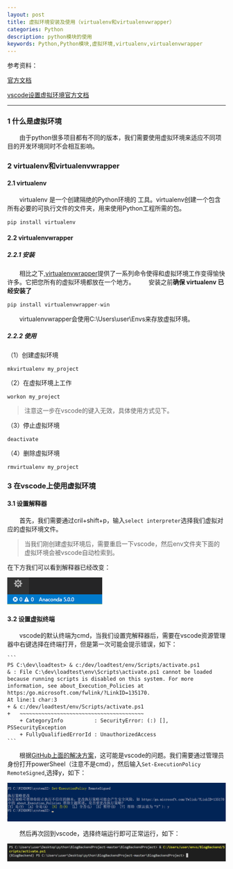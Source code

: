 ```yaml
---
layout: post
title: 虚拟环境安装及使用（virtualenv和virtualenvwrapper）
categories: Python
description: python模块的使用
keywords: Python,Python模块,虚拟环境,virtualenv,virtualenvwrapper 
---
```


参考资料：

[官方文档](https://pythonguidecn.readthedocs.io/zh/latest/dev/virtualenvs.html)

[vscode设置虚拟环境官方文档](https://code.visualstudio.com/docs/python/environments)

***

### 1 什么是虚拟环境
&emsp;&emsp;由于python很多项目都有不同的版本，我们需要使用虚拟环境来适应不同项目的开发环境同时不会相互影响。


### 2 virtualenv和virtualenvwrapper

#### 2.1 virtualenv
&emsp;&emsp;virtualenv 是一个创建隔绝的Python环境的 工具。virtualenv创建一个包含所有必要的可执行文件的文件夹，用来使用Python工程所需的包。
```c
pip install virtualenv
```

#### 2.2 virtualenvwrapper
##### 2.2.1 安装
&emsp;&emsp;相比之下,[virtualenvwrapper](https://virtualenvwrapper.readthedocs.io/en/latest/index.html)提供了一系列命令使得和虚拟环境工作变得愉快许多。它把您所有的虚拟环境都放在一个地方。
&emsp;&emsp;安装之前**确保 virtualenv 已经安装了**
```c
pip install virtualenvwrapper-win
```
&emsp;&emsp;virtualenvwrapper会使用C:\Users\user\Envs来存放虚拟环境。

##### 2.2.2 使用
（1）创建虚拟环境
```
mkvirtualenv my_project
```

（2）在虚拟环境上工作
```
workon my_project
```
> 注意这一步在vscode的键入无效，具体使用方式见下。

（3）停止虚拟环境
```
deactivate
```
（4）删除虚拟环境
```
rmvirtualenv my_project
```

### 3 在vscode上使用虚拟环境
#### 3.1 设置解释器

&emsp;&emsp;首先，我们需要通过cril+shift+p，输入`select interpreter`选择我们虚拟对应的虚拟环境文件。
> 当我们刚创建虚拟环境后，需要重启一下vscode，然后env文件夹下面的虚拟环境会被vscode自动检索到。

在下方我们可以看到解释器已经改变：

![](/images/blog/python/model/virtualenv-1.png)

#### 3.2 设置虚拟终端

&emsp;&emsp;vscode的默认终端为cmd，当我们设置完解释器后，需要在vscode资源管理器中右键选择在终端打开，但是第一次可能会提示错误，如下：

    ```
    PS C:\dev\loadtest> & c:/dev/loadtest/env/Scripts/activate.ps1
    & : File C:\dev\loadtest\env\Scripts\activate.ps1 cannot be loaded because running scripts is disabled on this system. For more information, see about_Execution_Policies at https:/go.microsoft.com/fwlink/?LinkID=135170.
    At line:1 char:3
    + & c:/dev/loadtest/env/Scripts/activate.ps1
    +   ~~~~~~~~~~~~~~~~~~~~~~~~~~~~~~~~~~~~~~~~
        + CategoryInfo          : SecurityError: (:) [], PSSecurityException
        + FullyQualifiedErrorId : UnauthorizedAccess
    ```

&emsp;&emsp;根据[GitHub上面的解决方案](https://github.com/Microsoft/vscode-python/issues/2559)，这可能是vscode的问题。我们需要通过管理员身份打开powerSheel（注意不是cmd），然后输入`Set-ExecutionPolicy RemoteSigned`,选择y，如下：

![](/images/blog/python/model/virtualenv-2.png)

&emsp;&emsp;然后再次回到vscode，选择终端运行即可正常运行，如下：

![](/images/blog/python/model/virtualenv-3.png)






